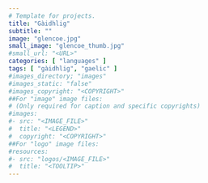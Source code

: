 ```yaml
---
# Template for projects.
title: "Gàidhlig"
subtitle: ""
image: "glencoe.jpg"
small_image: "glencoe_thumb.jpg"
#small_url: "<URL>"
categories: [ "languages" ]
tags: [ "gàidhlig", "gaelic" ]
#images_directory; "images"
#images_static: "false"
#images_copyright: "<COPYRIGHT>"
##For "image" image files:
# (Only required for caption and specific copyrights)
#images:
#- src: "<IMAGE_FILE>"
#  title: "<LEGEND>"
#  copyright: "<COPYRIGHT>"
##For "logo" image files:
#resources:
#- src: "logos/<IMAGE_FILE>"
#  title: "<TOOLTIP>"
---
```


